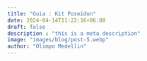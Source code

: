 ```yaml
---
title: "Guia : Kit Poseidon"
date: 2024-04-14T11:22:16+06:00
draft: false
description : "this is a meta description"
image: "images/blog/post-5.webp"
author: "Olimpo Medellin"
---
```

